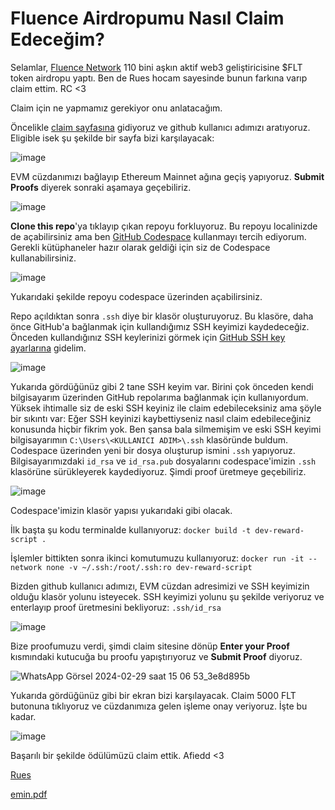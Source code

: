 # Fluence Airdropumu Nasıl Claim Edeceğim?

Selamlar, [Fluence Network](https://fluence.network/) 110 bini aşkın aktif web3 geliştiricisine $FLT token airdropu yaptı. Ben de Rues hocam sayesinde bunun farkına varıp claim ettim. RC <3

Claim için ne yapmamız gerekiyor onu anlatacağım.

Öncelikle [claim sayfasına](https://claim.fluence.network/) gidiyoruz ve github kullanıcı adımızı aratıyoruz. Eligible isek şu şekilde bir sayfa bizi karşılayacak:

![image](https://github.com/eminmtas/fluence-dev-rewards-claim/assets/44838743/d8eb0538-cc0a-488d-a452-636cae02fd65)

EVM cüzdanımızı bağlayıp Ethereum Mainnet ağına geçiş yapıyoruz. **Submit Proofs** diyerek sonraki aşamaya geçebiliriz.

![image](https://github.com/eminmtas/fluence-dev-rewards-claim/assets/44838743/81440af4-35b0-4c42-9296-9ff6fc5c3989)

**Clone this repo**'ya tıklayıp çıkan repoyu forkluyoruz. Bu repoyu localinizde de açabilirsiniz ama ben [GitHub Codespace](https://github.com/codespaces) kullanmayı tercih ediyorum. Gerekli kütüphaneler hazır olarak geldiği için siz de Codespace kullanabilirsiniz.

![image](https://github.com/eminmtas/fluence-dev-rewards-claim/assets/44838743/84e2e8f2-5122-477e-a9ef-d7ba2eef2b2f)

Yukarıdaki şekilde repoyu codespace üzerinden açabilirsiniz.

Repo açıldıktan sonra `.ssh` diye bir klasör oluşturuyoruz. Bu klasöre, daha önce GitHub'a bağlanmak için kullandığımız SSH keyimizi kaydedeceğiz.
Önceden kullandığınız SSH keylerinizi görmek için [GitHub SSH key ayarlarına](https://github.com/settings/keys) gidelim.

![image](https://github.com/eminmtas/fluence-dev-rewards-claim/assets/44838743/991ceec0-1560-4582-85c6-ab214bf8c3b2)

Yukarıda gördüğünüz gibi 2 tane SSH keyim var. Birini çok önceden kendi bilgisayarım üzerinden GitHub repolarıma bağlanmak için kullanıyordum. Yüksek ihtimalle siz de eski SSH keyiniz ile claim edebileceksiniz ama şöyle bir sıkıntı var: Eğer SSH keyinizi kaybettiyseniz nasıl claim edebileceğiniz konusunda hiçbir fikrim yok. Ben şansa bala silmemişim ve eski SSH keyimi bilgisayarımın `C:\Users\<KULLANICI ADIM>\.ssh` klasöründe buldum. Codespace üzerinden yeni bir dosya oluşturup ismini `.ssh` yapıyoruz. Bilgisayarımızdaki `id_rsa` ve `id_rsa.pub` dosyalarını codespace'imizin `.ssh` klasörüne sürükleyerek kaydediyoruz. Şimdi proof üretmeye geçebiliriz.

![image](https://github.com/eminmtas/fluence-dev-rewards-claim/assets/44838743/6323d864-ad83-48da-8226-cab940821376)

Codespace'imizin klasör yapısı yukarıdaki gibi olacak.

İlk başta şu kodu terminalde kullanıyoruz: `docker build -t dev-reward-script .`

İşlemler bittikten sonra ikinci komutumuzu kullanıyoruz: `docker run -it --network none -v ~/.ssh:/root/.ssh:ro dev-reward-script`

Bizden github kullanıcı adımızı, EVM cüzdan adresimizi ve SSH keyimizin olduğu klasör yolunu isteyecek. SSH keyimizi yolunu şu şekilde veriyoruz ve enterlayıp proof üretmesini bekliyoruz: `.ssh/id_rsa`

![image](https://github.com/eminmtas/fluence-dev-rewards-claim/assets/44838743/2822e7fc-b283-421c-b172-939570d4e285)

Bize proofumuzu verdi, şimdi claim sitesine dönüp **Enter your Proof** kısmındaki kutucuğa bu proofu yapıştırıyoruz ve **Submit Proof** diyoruz.

![WhatsApp Görsel 2024-02-29 saat 15 06 53_3e8d895b](https://github.com/eminmtas/fluence-dev-rewards-claim/assets/44838743/89635a0a-3e9d-4c3e-8813-6d11f5dbf192)

Yukarıda gördüğünüz gibi bir ekran bizi karşılayacak. Claim 5000 FLT butonuna tıklıyoruz ve cüzdanımıza gelen işleme onay veriyoruz. İşte bu kadar.

![image](https://github.com/eminmtas/fluence-dev-rewards-claim/assets/44838743/6d83e12a-c1e8-483f-af7b-d62465501e62)

Başarılı bir şekilde ödülümüzü claim ettik. Afiedd <3

[Rues](https://x.com/ruesandora0)

[emin.pdf](https://x.com/0x_Emin)
